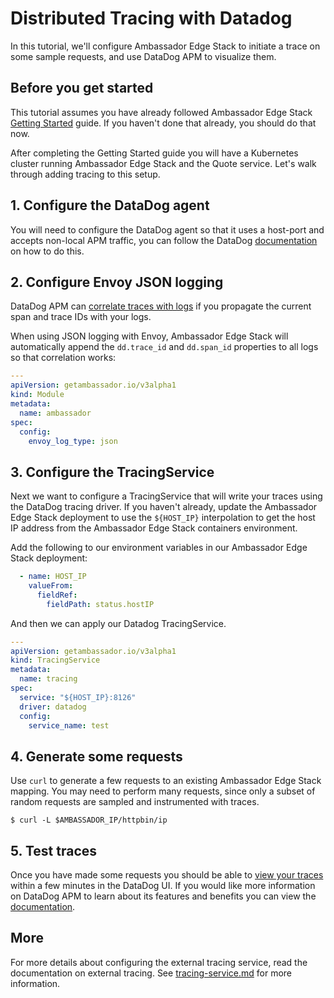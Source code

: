 # Distributed Tracing with Datadog

In this tutorial, we'll configure Ambassador Edge Stack to initiate a trace on some sample requests, and use DataDog APM to visualize them.

## Before you get started

This tutorial assumes you have already followed Ambassador Edge Stack [Getting Started](../../) guide. If you haven't done that already, you should do that now.

After completing the Getting Started guide you will have a Kubernetes cluster running Ambassador Edge Stack and the Quote service. Let's walk through adding tracing to this setup.

## 1. Configure the DataDog agent

You will need to configure the DataDog agent so that it uses a host-port and accepts non-local APM traffic, you can follow the DataDog [documentation](https://docs.datadoghq.com/agent/kubernetes/apm/?tab=daemonset) on how to do this.

## 2. Configure Envoy JSON logging

DataDog APM can [correlate traces with logs](https://docs.datadoghq.com/tracing/advanced/connect_logs_and_traces/) if you propagate the current span and trace IDs with your logs.

When using JSON logging with Envoy, Ambassador Edge Stack will automatically append the `dd.trace_id` and `dd.span_id` properties to all logs so that correlation works:

```yaml
---
apiVersion: getambassador.io/v3alpha1
kind: Module
metadata:
  name: ambassador
spec:
  config:
    envoy_log_type: json
```

## 3. Configure the TracingService

Next we want to configure a TracingService that will write your traces using the DataDog tracing driver. If you haven't already, update the Ambassador Edge Stack deployment to use the `${HOST_IP}` interpolation to get the host IP address from the Ambassador Edge Stack containers environment.

Add the following to our environment variables in our Ambassador Edge Stack deployment:

```yaml
  - name: HOST_IP
    valueFrom:
      fieldRef:
        fieldPath: status.hostIP
```

And then we can apply our Datadog TracingService.

```yaml
---
apiVersion: getambassador.io/v3alpha1
kind: TracingService
metadata:
  name: tracing
spec:
  service: "${HOST_IP}:8126"
  driver: datadog
  config:
    service_name: test
```

## 4. Generate some requests

Use `curl` to generate a few requests to an existing Ambassador Edge Stack mapping. You may need to perform many requests, since only a subset of random requests are sampled and instrumented with traces.

```
$ curl -L $AMBASSADOR_IP/httpbin/ip
```

## 5. Test traces

Once you have made some requests you should be able to [view your traces](https://app.datadoghq.com/apm/traces) within a few minutes in the DataDog UI. If you would like more information on DataDog APM to learn about its features and benefits you can view the [documentation](https://docs.datadoghq.com/tracing/).

## More

For more details about configuring the external tracing service, read the documentation on external tracing. See [tracing-service.md](../../technical-reference/plug-in-services/tracing-service.md "mention") for more information.

